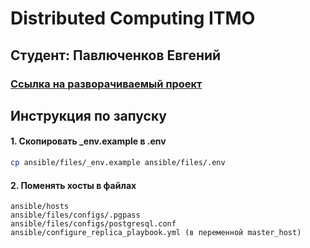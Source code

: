 # Distributed Computing ITMO

## Студент: Павлюченков Евгений
### [Ссылка на разворачиваемый проект](https://github.com/loveavoider/kittygram)

## Инструкция по запуску
#### 1. Скопировать _env.example в .env
```bash
cp ansible/files/_env.example ansible/files/.env
```
#### 2. Поменять хосты в файлах
```
ansible/hosts
ansible/files/configs/.pgpass
ansible/files/configs/postgresql.conf
ansible/configure_replica_playbook.yml (в переменной master_host)
```
